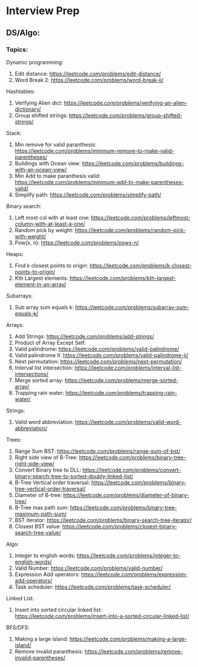 # Interview Prep

## DS/Algo:

### Topics:

Dynamic programming: 
1. Edit distance: https://leetcode.com/problems/edit-distance/
2. Word Break 2: https://leetcode.com/problems/word-break-ii/

Hashtables:
1. Verifying Alien dict: https://leetcode.com/problems/verifying-an-alien-dictionary/
2. Group shifted strings: https://leetcode.com/problems/group-shifted-strings/

Stack:
1. Min remove for valid paranthesis: https://leetcode.com/problems/minimum-remove-to-make-valid-parentheses/
2. Buildings with Ocean view: https://leetcode.com/problems/buildings-with-an-ocean-view/
3. Min Add to make paranthesis valid: https://leetcode.com/problems/minimum-add-to-make-parentheses-valid/
4. Simplify path: https://leetcode.com/problems/simplify-path/

Binary search:
1. Left most col with at least one: https://leetcode.com/problems/leftmost-column-with-at-least-a-one/
2. Random pick by weight: https://leetcode.com/problems/random-pick-with-weight/
3. Pow(x, n): https://leetcode.com/problems/powx-n/

Heaps:
1. Find k closest points to origin: https://leetcode.com/problems/k-closest-points-to-origin/
2. Kth Largest elements: https://leetcode.com/problems/kth-largest-element-in-an-array/

Subarrays:
1. Sub array sum equals k: https://leetcode.com/problems/subarray-sum-equals-k/

Arrays:
1. Add Strings: https://leetcode.com/problems/add-strings/
2. Product of Array Except Self: 
3. Valid palindrome: https://leetcode.com/problems/valid-palindrome/
4. Valid palindrome II: https://leetcode.com/problems/valid-palindrome-ii/
5. Next permutation: https://leetcode.com/problems/next-permutation/
6. Interval list intersection: https://leetcode.com/problems/interval-list-intersections/
7. Merge sorted array: https://leetcode.com/problems/merge-sorted-array/
8. Trapping rain water: https://leetcode.com/problems/trapping-rain-water/

Strings:
1. Valid word abbreviation: https://leetcode.com/problems/valid-word-abbreviation/

Trees:
1. Range Sum BST: https://leetcode.com/problems/range-sum-of-bst/
2. Right side view of B-Tree: https://leetcode.com/problems/binary-tree-right-side-view/
3. Convert Binary tree to DLL: https://leetcode.com/problems/convert-binary-search-tree-to-sorted-doubly-linked-list/
4. B-Tree Vertical order traversal: https://leetcode.com/problems/binary-tree-vertical-order-traversal/
5. Diameter of B-tree: https://leetcode.com/problems/diameter-of-binary-tree/
6. B-Tree max path sum: https://leetcode.com/problems/binary-tree-maximum-path-sum/
7. BST iterator: https://leetcode.com/problems/binary-search-tree-iterator/
8. Closest BST value: https://leetcode.com/problems/closest-binary-search-tree-value/

Algo:
1. Integer to english words: https://leetcode.com/problems/integer-to-english-words/
2. Valid Number: https://leetcode.com/problems/valid-number/
3. Expression Add operators: https://leetcode.com/problems/expression-add-operators/
4. Task scheduler: https://leetcode.com/problems/task-scheduler/

Linked List:
1. Insert into sorted circular linked list: https://leetcode.com/problems/insert-into-a-sorted-circular-linked-list/

BFS/DFS:
1. Making a large island: https://leetcode.com/problems/making-a-large-island/
2. Remove invalid paranthesis: https://leetcode.com/problems/remove-invalid-parentheses/